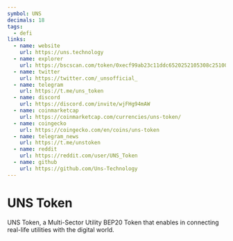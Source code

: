 ```yaml
---
symbol: UNS
decimals: 18
tags:
  - defi
links:
  - name: website
    url: https://uns.technology
  - name: explorer
    url: https://bscscan.com/token/0xecf99ab23c11ddc6520252105308c251001aefbb
  - name: twitter
    url: https://twitter.com/_unsofficial_
  - name: telegram
    url: https://t.me/uns_token
  - name: discord
    url: https://discord.com/invite/wjFHg94mAW
  - name: coinmarketcap
    url: https://coinmarketcap.com/currencies/uns-token/
  - name: coingecko
    url: https://coingecko.com/en/coins/uns-token
  - name: telegram_news
    url: https://t.me/unstoken
  - name: reddit
    url: https://reddit.com/user/UNS_Token
  - name: github
    url: https://github.com/Uns-Technology
---
```


# UNS Token

UNS Token, a Multi-Sector Utility BEP20 Token that enables in connecting real-life utilities with the digital world.
